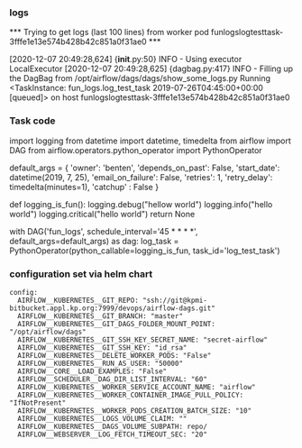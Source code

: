 ### logs

*** Trying to get logs (last 100 lines) from worker pod funlogslogtesttask-3fffe1e13e574b428b42c851a0f31ae0 ***

[2020-12-07 20:49:28,624] {__init__.py:50} INFO - Using executor LocalExecutor
[2020-12-07 20:49:28,625] {dagbag.py:417} INFO - Filling up the DagBag from /opt/airflow/dags/dags/show_some_logs.py
Running <TaskInstance: fun_logs.log_test_task 2019-07-26T04:45:00+00:00 [queued]> on host funlogslogtesttask-3fffe1e13e574b428b42c851a0f31ae0

### Task code
import logging
from datetime import datetime, timedelta
from airflow import DAG
from airflow.operators.python_operator import PythonOperator

default_args = {
    'owner': 'benten',
    'depends_on_past': False,
    'start_date': datetime(2019, 7, 25),
    'email_on_failure': False,
    'retries': 1,
    'retry_delay': timedelta(minutes=1),
    'catchup' : False
    }

def logging_is_fun():
    logging.debug("hellow world")
    logging.info("hello world")
    logging.critical("hello world")
    return None

with DAG('fun_logs', schedule_interval='45 * * * *', default_args=default_args) as dag:
    log_task = PythonOperator(python_callable=logging_is_fun, task_id='log_test_task')
    
### configuration set via helm chart
    config:
      AIRFLOW__KUBERNETES__GIT_REPO: "ssh://git@kpmi-bitbucket.appl.kp.org:7999/devops/airflow-dags.git"
      AIRFLOW__KUBERNETES__GIT_BRANCH: "master"
      AIRFLOW__KUBERNETES__GIT_DAGS_FOLDER_MOUNT_POINT: "/opt/airflow/dags"
      AIRFLOW__KUBERNETES__GIT_SSH_KEY_SECRET_NAME: "secret-airflow"
      AIRFLOW__KUBERNETES__GIT_SSH_KEY: "id_rsa"
      AIRFLOW__KUBERNETES__DELETE_WORKER_PODS: "False"
      AIRFLOW__KUBERNETES__RUN_AS_USER: "50000"
      AIRFLOW__CORE__LOAD_EXAMPLES: "False"
      AIRFLOW__SCHEDULER__DAG_DIR_LIST_INTERVAL: "60"
      AIRFLOW__KUBERNETES__WORKER_SERVICE_ACCOUNT_NAME: "airflow"
      AIRFLOW__KUBERNETES__WORKER_CONTAINER_IMAGE_PULL_POLICY: "IfNotPresent"
      AIRFLOW__KUBERNETES__WORKER_PODS_CREATION_BATCH_SIZE: "10"
      AIRFLOW__KUBERNETES__LOGS_VOLUME_CLAIM: ""
      AIRFLOW__KUBERNETES__DAGS_VOLUME_SUBPATH: repo/
      AIRFLOW__WEBSERVER__LOG_FETCH_TIMEOUT_SEC: "20"
    
